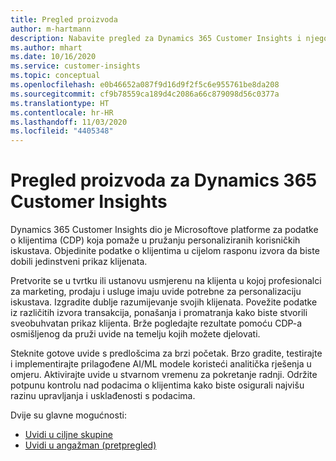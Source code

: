 ```yaml
---
title: Pregled proizvoda
author: m-hartmann
description: Nabavite pregled za Dynamics 365 Customer Insights i njegove mogućnosti.
ms.author: mhart
ms.date: 10/16/2020
ms.service: customer-insights
ms.topic: conceptual
ms.openlocfilehash: e0b46652a087f9d16d9f2f5c6e955761be8da208
ms.sourcegitcommit: cf9b78559ca189d4c2086a66c879098d56c0377a
ms.translationtype: HT
ms.contentlocale: hr-HR
ms.lasthandoff: 11/03/2020
ms.locfileid: "4405348"
---
```

# <a name="product-overview-for-dynamics-365-customer-insights"></a>Pregled proizvoda za Dynamics 365 Customer Insights

Dynamics 365 Customer Insights dio je Microsoftove platforme za podatke o klijentima (CDP) koja pomaže u pružanju personaliziranih korisničkih iskustava. Objedinite podatke o klijentima u cijelom rasponu izvora da biste dobili jedinstveni prikaz klijenata. 

Pretvorite se u tvrtku ili ustanovu usmjerenu na klijenta u kojoj profesionalci za marketing, prodaju i usluge imaju uvide potrebne za personalizaciju iskustava. Izgradite dublje razumijevanje svojih klijenata. Povežite podatke iz različitih izvora transakcija, ponašanja i promatranja kako biste stvorili sveobuhvatan prikaz klijenta. Brže pogledajte rezultate pomoću CDP-a osmišljenog da pruži uvide na temelju kojih možete djelovati. 

Steknite gotove uvide s predlošcima za brzi početak. Brzo gradite, testirajte i implementirajte prilagođene AI/ML modele koristeći analitička rješenja u omjeru. Aktivirajte uvide u stvarnom vremenu za pokretanje radnji. Održite potpunu kontrolu nad podacima o klijentima kako biste osigurali najvišu razinu upravljanja i usklađenosti s podacima. 

Dvije su glavne mogućnosti: 

- [Uvidi u ciljne skupine](audience-insights/overview.md)
- [Uvidi u angažman (pretpregled)](engagement-insights/index.yml)
 